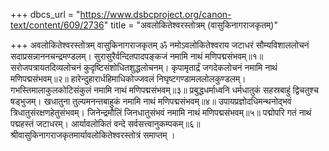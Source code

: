 +++
dbcs_url = "https://www.dsbcproject.org/canon-text/content/609/2736"
title = "अवलोकितेश्वरस्तोत्रम् (वासुकिनागराजकृतम्)"

+++
अवलोकितेश्वरस्तोत्रम्
वासुकिनागराजकृतम्
ॐ नमोऽवलोकितेश्वराय
जटाधरं सौम्यविशाललोचनं
सदाप्रसन्नाननचन्द्रमण्डलम्।
सुरासुरैर्वन्दितपादपङ्कजं
नमामि नाथं मणिपद्मसंभवम्॥१॥
सरोजपत्रायतदिव्यलोचनं
कुदृष्टिसंशोधितशुद्धलोचनम्।
कृपामृतार्द्रं जगदेकलोचनं
नमामि नाथं मणिपद्मसंभवम्॥२॥
हारेन्दुहारार्धहिमाधिकोज्जवलं
निघृष्टगण्डामललोलकुण्डलम्।
गभस्तिमालाकुलकोटिसंकुलं
नमामि नाथं मणिपद्मसंभवम्॥३॥
प्रबुद्धधर्माध्वनि धर्मधातुकं
सहस्रबाहुं द्विचतुश्च षड्भुजम्।
खधातुना तुल्यमनन्तबाहुकं
नमामि नाथं मणिपद्मसंभवम्॥४॥
उपायप्रज्ञोदधिमन्थनोद्भवं
त्रिधातुसंरक्षणहेतुसंभवम्।
जिनेन्द्रमौलिं जिनधातुसंभवं
नमामि नाथं मणिपद्मसंभवम्॥५॥
पद्मोपरि गतं नाथं पद्महस्तं जटाधरम्।
आर्यावलोकितं वन्दे सर्वसत्त्वानुकम्पकम्॥६॥
श्रीवासुकिनागराजकृतमार्यावलोकितेश्वरस्तोत्रं समाप्तम् ।

